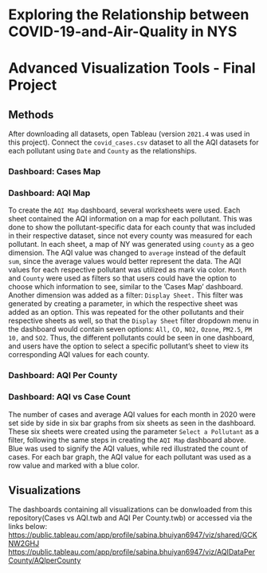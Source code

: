 # Exploring the Relationship between COVID-19-and-Air-Quality in NYS

# Advanced Visualization Tools - Final Project

## Methods
After downloading all datasets, open Tableau (version ```2021.4``` was used in this project). Connect the ```covid_cases.csv``` dataset to all the AQI datasets for each pollutant using ```Date``` and ```County``` as the relationships.

### Dashboard: Cases Map

### Dashboard: AQI Map
To create the ```AQI Map``` dashboard, several worksheets were used. Each sheet contained the AQI information on a map for each pollutant. This was done to show the pollutant-specific data for each county that was included in their respective dataset, since not every county was measured for each pollutant. In each sheet, a map
of NY was generated using ```county``` as a geo dimension. The AQI value was changed to ```average``` instead of the default ```sum```, since the average values would better represent the data. The AQI values for each respective pollutant was utilized as mark via color. ```Month``` and ```County``` were used as filters so that users could have the option to choose which information to see, similar to the ’Cases Map’ dashboard. Another dimension was added as a filter: ```Display Sheet.``` This filter was generated by creating a parameter, in which the respective sheet was added as an option. This was repeated for the other pollutants and their respective sheets as well, so that the ```Display Sheet``` filter dropdown menu in the dashboard would contain seven options: ```All,``` ```CO,``` ```NO2,``` ```Ozone```, ```PM2.5```, ```PM 10,``` and ```SO2```. Thus, the different pollutants could be seen in one dashboard, and users have the option to select a specific pollutant’s sheet to view its corresponding AQI values for each county.

### Dashboard: AQI Per County

### Dashboard: AQI vs Case Count
The number of cases and average AQI values for each month in 2020 were set side by side in six bar graphs from six sheets as seen in the dashboard. These six sheets were created using the parameter ```Select a Pollutant``` as a filter, following the same steps in creating the ```AQI Map``` dashboard above. Blue was used to signify the AQI values, while red illustrated the count of cases. For each bar graph, the AQI value for each pollutant was used as a row value and marked with a blue color. 

## Visualizations
The dashboards containing all visualizations can be donwloaded from this repository(Cases vs AQI.twb and AQI Per County.twb) or accessed via the links below:
https://public.tableau.com/app/profile/sabina.bhuiyan6947/viz/shared/GCKNW2GHJ
https://public.tableau.com/app/profile/sabina.bhuiyan6947/viz/AQIDataPerCounty/AQIperCounty





